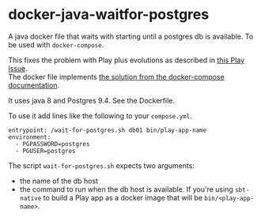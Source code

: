 # docker-java-waitfor-postgres
A java docker file that waits with starting until a postgres db is available. To be used with `docker-compose`.

This fixes the problem with Play plus evolutions as described in [this Play issue](https://github.com/playframework/playframework/issues/4675).  
The docker file implements [the solution from the docker-compose documentation](https://docs.docker.com/compose/startup-order/).

It uses java 8 and Postgres 9.4. See the Dockerfile.

To use it add lines like the following to your `compose.yml`.  
```
entrypoint: /wait-for-postgres.sh db01 bin/play-app-name
environment:
  - PGPASSWORD=postgres
  - PGUSER=postgres
```

The script `wait-for-postgres.sh` expects two arguments: 
 - the name of the db host
 - the command to run when the db host is available. If you're using `sbt-native` to build a Play app as a docker image that will be `bin/<play-app-name>`.

